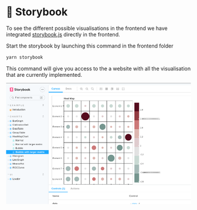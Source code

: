 # 📖 Storybook

To see the different possible visualisations in the frontend we have integrated [storybook.js](https://storybook.js.org/) directly in the frontend.

Start the storybook by launching this command in the frontend folder

```bash
yarn storybook
```

This command will give you access to the a website with all the visualisation that are currently implemented.

![Storybook's example](<../../.gitbook/assets/image (3).png>)

